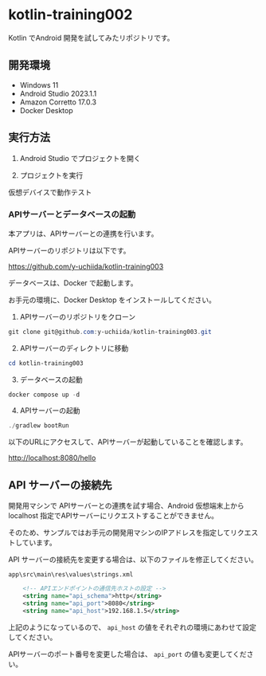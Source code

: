 # kotlin-training002

Kotlin でAndroid 開発を試してみたリポジトリです。

## 開発環境

- Windows 11
- Android Studio 2023.1.1
- Amazon Corretto 17.0.3
- Docker Desktop

## 実行方法

1. Android Studio でプロジェクトを開く

2. プロジェクトを実行

仮想デバイスで動作テスト

### APIサーバーとデータベースの起動

本アプリは、APIサーバーとの連携を行います。

APIサーバーのリポジトリは以下です。

<https://github.com/y-uchiida/kotlin-training003>

データベースは、Docker で起動します。

お手元の環境に、Docker Desktop をインストールしてください。

1. APIサーバーのリポジトリをクローン

  ```powershell
  git clone git@github.com:y-uchiida/kotlin-training003.git
  ```

2. APIサーバーのディレクトリに移動

  ```powershell
  cd kotlin-training003
  ```

3. データベースの起動

  ```powershell
  docker compose up -d
  ```

4. APIサーバーの起動

  ```powershell
  ./gradlew bootRun
  ```

  以下のURLにアクセスして、APIサーバーが起動していることを確認します。

  <http://localhost:8080/hello>

## API サーバーの接続先

開発用マシンで APIサーバーとの連携を試す場合、Android 仮想端末上から localhost 指定でAPIサーバーにリクエストすることができません。  

そのため、サンプルではお手元の開発用マシンのIPアドレスを指定してリクエストしています。

API サーバーの接続先を変更する場合は、以下のファイルを修正してください。

`app\src\main\res\values\strings.xml`

```xml
    <!-- APIエンドポイントの通信先ホストの設定 -->
    <string name="api_schema">http</string>
    <string name="api_port">8080</string>
    <string name="api_host">192.168.1.5</string>
```

上記のようになっているので、 `api_host` の値をそれぞれの環境にあわせて設定してください。

APIサーバーのポート番号を変更した場合は、 `api_port` の値も変更してください。

